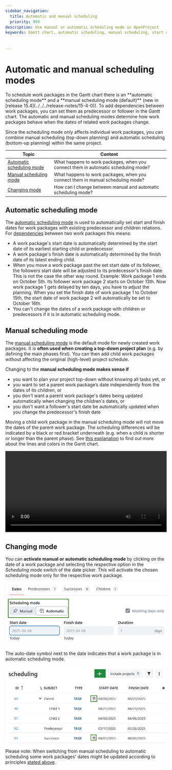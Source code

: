 ```yaml
---
sidebar_navigation:
  title: Automatic and manual scheduling
  priority: 999
description: Use manual or automatic scheduling mode in OpenProject
keywords: Gantt chart, automatic scheduling, manual scheduling, start date, finish date, relations


---
```


# Automatic and manual scheduling modes

<div class="glossary">
To schedule work packages in the Gantt chart there is an **automatic scheduling mode** and a **manual scheduling mode (default)** (new in [release 15.4](../../../release-notes/15-4-0)). To add dependencies between work packages, you can set them as predecessor or follower in the Gantt chart. The automatic and manual scheduling modes determine how work packages behave when the dates of related work packages change.
</div>


Since the scheduling mode only affects individual work packages, you can combine manual scheduling (top-down planning) and automatic scheduling (bottom-up planning) within the same project.

| Topic                                                   | Content                                                      |
| ------------------------------------------------------- | ------------------------------------------------------------ |
| [Automatic scheduling mode](#automatic-scheduling-mode) | What happens to work packages, when you connect them in automatic scheduling mode? |
| [Manual scheduling mode](#manual-scheduling-mode)       | What happens to work packages, when you connect them in manual scheduling mode? |
| [Changing mode](#changing-mode)                         | How can I change between manual and automatic scheduling mode? |

## Automatic scheduling mode

The [automatic scheduling mode](../../work-packages/set-change-dates/#automatic-scheduling) is used to automatically set start and finish dates for work packages with existing predecessor and children relations. For [dependencies](../#relations-in-the-gantt-chart) between two work packages this means:

- A work package's start date is automatically determined by the start date of its earliest starting child or predecessor.
- A work package's finish date is automatically determined by the finish date of its latest ending child.
- When you move a work package past the set start date of its follower, the followers start date will be adjusted to its predecessor's finish date. This is not the case the other way round.
  Example: Work package 1 ends on October 5th. Its follower work package 2 starts on October 13th. Now work package 1 gets delayed by ten days, you have to adjust the planning. When you set the finish date of work package 1 to October 15th, the start date of work package 2 will automatically be set to October 16th.
- You can't change the dates of a work package with children or predecessors if it is in automatic scheduling mode.

## Manual scheduling mode

The [manual scheduling mode](../../work-packages/set-change-dates/#manual-scheduling) is the default mode for newly created work packages. It is **often used when creating a top-down project plan** (e.g. by defining the main phases first). You can then add child work packages without affecting the original (high-level) project schedule.

Changing to the **manual scheduling mode makes sense if**

- you want to plan your project top-down without knowing all tasks yet, or
- you want to set a parent work package’s date independently from the dates of its children, or
- you don't want a parent work package's dates being updated automatically when changing the children's dates, or
- you don't want a follower's start date be automatically updated when you change the predecessor's finish date

Moving a child work package in the manual scheduling mode will not move the dates of the parent work package. The scheduling differences will be indicated by a black or red bracket underneath (e.g. when a child is shorter or longer than the parent phase). See [this explanation](../#understanding-the-colors-and-lines-in-the-gantt-chart) to find out more about the lines and colors in the Gantt chart.

<video src="https://openproject-docs.s3.eu-central-1.amazonaws.com/videos/OpenProject-Top-down-Scheduling.mp4" type="video/mp4" controls="" style="width:100%"></video>

## Changing mode

You can **activate manual or automatic scheduling mode** by clicking on the date of a work package and selecting the respective option in the *Scheduling mode* switch of the date picker. This will activate the chosen scheduling mode only for the respective work package.

![The scheduling mode switch in the OpenProject date picker with the choice of manual and automatic scheduling](openproject_user_guide_gantt_chart_scheduling_mode_switch.png)

The auto-date symbol next to the date indicates that a work package is in automatic scheduling mode.

![Auto-date icon next to the start date indicating that a work package is in automatic scheduling mode](openproject_user_guide_gantt_chart_scheduling_auto_icon.png)

Please note: When switching from manual scheduling to automatic scheduling some work packages' dates might be updated according to principles [stated above](#automatic-scheduling-mode).
